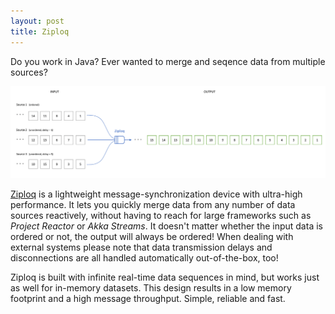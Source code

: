 ```yaml
---
layout: post
title: Ziploq
---
```


Do you work in Java? Ever wanted to merge and seqence data from multiple sources?

![Ziploq; merging input sources](https://raw.githubusercontent.com/manstegling/ziploq/master/images/ziploq.png)

[Ziploq](https://github.com/manstegling/ziploq) is a lightweight message-synchronization device with ultra-high performance. It lets you quickly merge data from any
number of data sources reactively, without having to reach for large frameworks such as _Project Reactor_ or _Akka Streams_. It doesn't matter whether the input
data is ordered or not, the output will always be ordered! When dealing with external systems please note that data transmission delays and disconnections are all
handled automatically out-of-the-box, too!

Ziploq is built with infinite real-time data sequences in mind, but works just as well for in-memory datasets. This design results in a low memory footprint and a high
message throughput. Simple, reliable and fast.
